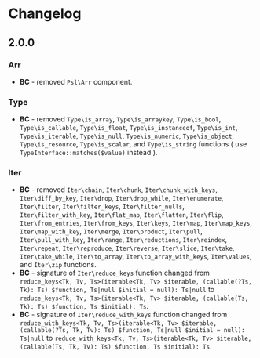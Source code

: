 # Changelog

## 2.0.0

### Arr

* **BC** - removed `Psl\Arr` component.
  
### Type

* **BC** - removed `Type\is_array`, `Type\is_arraykey`, `Type\is_bool`, `Type\is_callable`, `Type\is_float`, `Type\is_instanceof`, `Type\is_int`, `Type\is_iterable`, `Type\is_null`, `Type\is_numeric`, `Type\is_object`, `Type\is_resource`, `Type\is_scalar`, and `Type\is_string` functions ( use `TypeInterface::matches($value)` instead ).
  
### Iter

* **BC** - removed `Iter\chain`, `Iter\chunk`, `Iter\chunk_with_keys`, `Iter\diff_by_key`, `Iter\drop`, `Iter\drop_while`, `Iter\enumerate`, `Iter\filter`, `Iter\filter_keys`, `Iter\filter_nulls`, `Iter\filter_with_key`, `Iter\flat_map`, `Iter\flatten`, `Iter\flip`, `Iter\from_entries`, `Iter\from_keys`, `Iter\keys`, `Iter\map`, `Iter\map_keys`, `Iter\map_with_key`, `Iter\merge`, `Iter\product`, `Iter\pull`, `Iter\pull_with_key`, `Iter\range`, `Iter\reductions`, `Iter\reindex`, `Iter\repeat`, `Iter\reproduce`, `Iter\reverse`, `Iter\slice`, `Iter\take`, `Iter\take_while`, `Iter\to_array`, `Iter\to_array_with_keys`, `Iter\values`, and `Iter\zip` functions.
* **BC** - signature of `Iter\reduce_keys` function changed from `reduce_keys<Tk, Tv, Ts>(iterable<Tk, Tv> $iterable, (callable(?Ts, Tk): Ts) $function, Ts|null $initial = null): Ts|null` to `reduce_keys<Tk, Tv, Ts>(iterable<Tk, Tv> $iterable, (callable(Ts, Tk): Ts) $function, Ts $initial): Ts`.
* **BC** - signature of `Iter\reduce_with_keys` function changed from `reduce_with_keys<Tk, Tv, Ts>(iterable<Tk, Tv> $iterable, (callable(?Ts, Tk, Tv): Ts) $function, Ts|null $initial = null): Ts|null` to `reduce_with_keys<Tk, Tv, Ts>(iterable<Tk, Tv> $iterable, (callable(Ts, Tk, Tv): Ts) $function, Ts $initial): Ts`.
